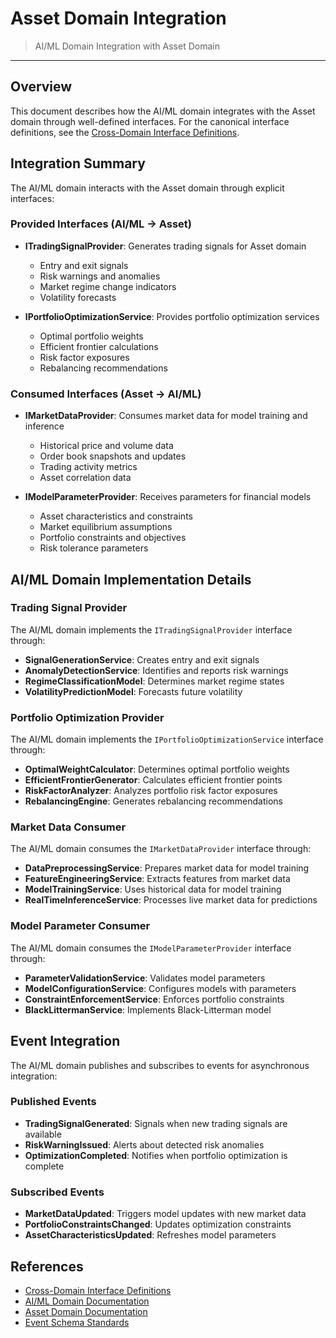 # Asset Domain Integration

> AI/ML Domain Integration with Asset Domain

---

## Overview

This document describes how the AI/ML domain integrates with the Asset domain through well-defined interfaces. For the canonical interface definitions, see the [Cross-Domain Interface Definitions](../../Crosscutting/Contracts/domain-interfaces.md).

## Integration Summary

The AI/ML domain interacts with the Asset domain through explicit interfaces:

### Provided Interfaces (AI/ML → Asset)

* **ITradingSignalProvider**: Generates trading signals for Asset domain
  * Entry and exit signals
  * Risk warnings and anomalies
  * Market regime change indicators
  * Volatility forecasts

* **IPortfolioOptimizationService**: Provides portfolio optimization services
  * Optimal portfolio weights
  * Efficient frontier calculations
  * Risk factor exposures
  * Rebalancing recommendations

### Consumed Interfaces (Asset → AI/ML)

* **IMarketDataProvider**: Consumes market data for model training and inference
  * Historical price and volume data
  * Order book snapshots and updates
  * Trading activity metrics
  * Asset correlation data

* **IModelParameterProvider**: Receives parameters for financial models
  * Asset characteristics and constraints
  * Market equilibrium assumptions
  * Portfolio constraints and objectives
  * Risk tolerance parameters

## AI/ML Domain Implementation Details

### Trading Signal Provider

The AI/ML domain implements the `ITradingSignalProvider` interface through:

* **SignalGenerationService**: Creates entry and exit signals
* **AnomalyDetectionService**: Identifies and reports risk warnings
* **RegimeClassificationModel**: Determines market regime states
* **VolatilityPredictionModel**: Forecasts future volatility

### Portfolio Optimization Provider

The AI/ML domain implements the `IPortfolioOptimizationService` interface through:

* **OptimalWeightCalculator**: Determines optimal portfolio weights
* **EfficientFrontierGenerator**: Calculates efficient frontier points
* **RiskFactorAnalyzer**: Analyzes portfolio risk factor exposures
* **RebalancingEngine**: Generates rebalancing recommendations

### Market Data Consumer

The AI/ML domain consumes the `IMarketDataProvider` interface through:

* **DataPreprocessingService**: Prepares market data for model training
* **FeatureEngineeringService**: Extracts features from market data
* **ModelTrainingService**: Uses historical data for model training
* **RealTimeInferenceService**: Processes live market data for predictions

### Model Parameter Consumer

The AI/ML domain consumes the `IModelParameterProvider` interface through:

* **ParameterValidationService**: Validates model parameters
* **ModelConfigurationService**: Configures models with parameters
* **ConstraintEnforcementService**: Enforces portfolio constraints
* **BlackLittermanService**: Implements Black-Litterman model

## Event Integration

The AI/ML domain publishes and subscribes to events for asynchronous integration:

### Published Events

* **TradingSignalGenerated**: Signals when new trading signals are available
* **RiskWarningIssued**: Alerts about detected risk anomalies
* **OptimizationCompleted**: Notifies when portfolio optimization is complete

### Subscribed Events

* **MarketDataUpdated**: Triggers model updates with new market data
* **PortfolioConstraintsChanged**: Updates optimization constraints
* **AssetCharacteristicsUpdated**: Refreshes model parameters

## References

* [Cross-Domain Interface Definitions](../../Crosscutting/Contracts/domain-interfaces.md)
* [AI/ML Domain Documentation](./README.md)
* [Asset Domain Documentation](../Asset/README.md)
* [Event Schema Standards](../../Crosscutting/Events/README.md)
